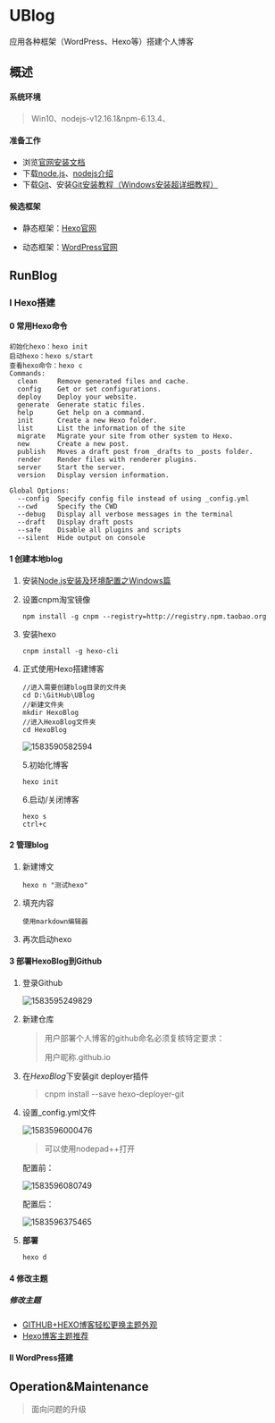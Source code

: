 # UBlog
 应用各种框架（WordPress、Hexo等）搭建个人博客

## 概述

#### 系统环境

> Win10、nodejs-v12.16.1&npm-6.13.4、

#### 准备工作

- 浏览[官网安装文档](https://hexo.io/docs/)
- 下载[node.js](https://nodejs.org/en/)、[nodejs介绍](https://www.zaodei.com/node/1.html)
- 下载[Git](https://git-scm.com/download)、安装[Git安装教程（Windows安装超详细教程）](https://www.jianshu.com/p/414ccd423efc)

#### 候选框架

- 静态框架：[Hexo官网](https://hexo.io/)

- 动态框架：[WordPress官网](https://zh-cn.wordpress.com/)

## RunBlog

### Ⅰ Hexo搭建

#### 0 常用Hexo命令

```
初始化hexo：hexo init
启动hexo：hexo s/start
查看hexo命令：hexo c
Commands:
  clean     Remove generated files and cache.
  config    Get or set configurations.
  deploy    Deploy your website.
  generate  Generate static files.
  help      Get help on a command.
  init      Create a new Hexo folder.
  list      List the information of the site
  migrate   Migrate your site from other system to Hexo.
  new       Create a new post.
  publish   Moves a draft post from _drafts to _posts folder.
  render    Render files with renderer plugins.
  server    Start the server.
  version   Display version information.

Global Options:
  --config  Specify config file instead of using _config.yml
  --cwd     Specify the CWD
  --debug   Display all verbose messages in the terminal
  --draft   Display draft posts
  --safe    Disable all plugins and scripts
  --silent  Hide output on console
```



#### 1 创建本地blog

1. 安装[Node.js安装及环境配置之Windows篇](https://www.jianshu.com/p/03a76b2e7e00)

2. 设置cnpm淘宝镜像

   ```npm
   npm install -g cnpm --registry=http://registry.npm.taobao.org
   ```

3. 安装hexo

   ```
   cnpm install -g hexo-cli
   ```

4. 正式使用Hexo搭建博客

   ```
   //进入需要创建blog目录的文件夹
   cd D:\GitHub\UBlog
   //新建文件夹
   mkdir HexoBlog
   //进入HexoBlog文件夹
   cd HexoBlog
   ```

   ![1583590582594](D:\GitHub\UBlog\_static\1583590582594.png)

   5.初始化博客

   ```
   hexo init
   ```

   6.启动/关闭博客

   ```
   hexo s
   ctrl+c
   ```

#### 2 管理blog

1. 新建博文

   ```
   hexo n "测试hexo"
   ```

2. 填充内容

   ```
   使用markdown编辑器
   ```

3. 再次启动hexo

#### 3 部署HexoBlog到Github

1. 登录Github

   ![1583595249829](D:\GitHub\UBlog\_static\1583595249829.png)

2. 新建仓库

   > 用户部署个人博客的github命名必须复核特定要求：
   >
   > 用户昵称.github.io

3. 在*HexoBlog*下安装git deployer插件

   > cnpm install --save hexo-deployer-git

4. 设置_config.yml文件

   ![1583596000476](D:\GitHub\UBlog\_static\1583596000476.png)

   > 可以使用nodepad++打开

   配置前：

   ![1583596080749](D:\GitHub\UBlog\_static\1583596080749.png)

   配置后：

   ![1583596375465](D:\GitHub\UBlog\_static\1583596375465.png)

5. **部署**

   ```
   hexo d
   ```

#### 4 修改主题

##### 修改主题

- [GITHUB+HEXO博客轻松更换主题外观](https://www.jianshu.com/p/469e985288b3)
- [Hexo博客主题推荐](https://www.jianshu.com/p/bcdbe7347c8d)

#### Ⅱ WordPress搭建

## Operation&Maintenance

> 面向问题的升级